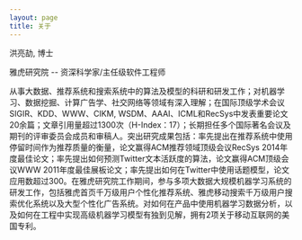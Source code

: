 ```yaml
---
layout: page
title: 关于
---
```


洪亮劼, 博士

雅虎研究院 -- 资深科学家/主任级软件工程师

从事大数据、推荐系统和搜索系统中的算法及模型的科研和研发工作；对机器学习、数据挖掘、计算广告学、社交网络等领域有深入理解；在国际顶级学术会议SIGIR、KDD、WWW、CIKM, WSDM、AAAI、ICML和RecSys中发表重要论文20余篇；文章引用量超过1300次（H-Index：17）；长期担任多个国际著名会议及期刊的评审委员会成员和审稿人。突出研究成果包括：率先提出在推荐系统中使用停留时间作为推荐质量的衡量，论文赢得ACM推荐领域顶级会议RecSys 2014年度最佳论文；率先提出如何预测Twitter文本活跃度的算法，论文赢得ACM顶级会议WWW 2011年度最佳展板论文；率先提出如何在Twitter中使用话题模型，论文应用数超过300。在雅虎研究院工作期间，参与多项大数据大规模机器学习系统的研发工作，包括雅虎首页千万级用户个性化推荐系统、雅虎移动搜索千万级用户搜索优化系统以及大型个性化广告系统。对如何在产品中使用机器学习数据分析，以及如何在工程中实现高级机器学习模型有独到见解，拥有2项关于移动互联网的美国专利。
